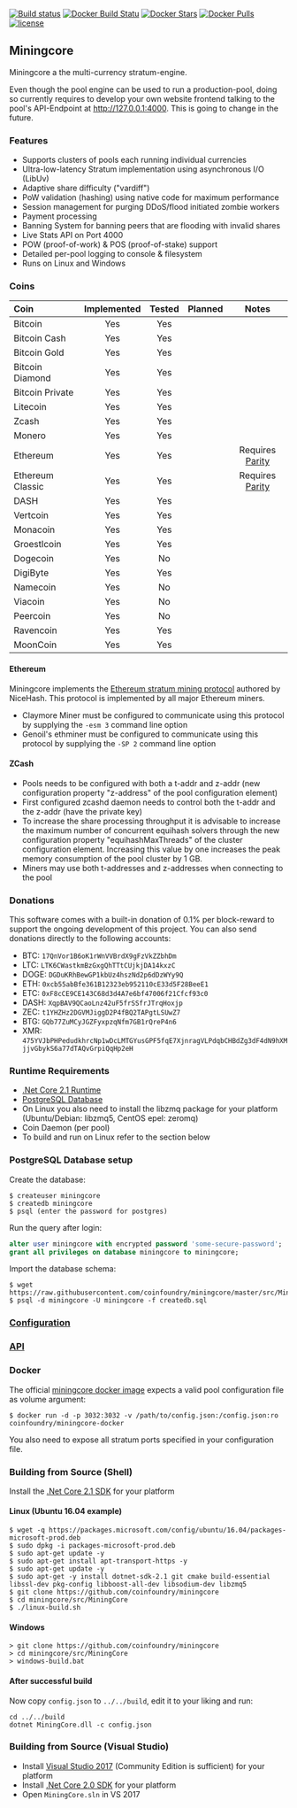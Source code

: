 
[![Build status](https://ci.appveyor.com/api/projects/status/nbvaa55gu3icd1q8?svg=true)](https://ci.appveyor.com/project/oliverw/miningcore)
[![Docker Build Statu](https://img.shields.io/docker/build/coinfoundry/miningcore-docker.svg)](https://hub.docker.com/r/coinfoundry/miningcore-docker/)
[![Docker Stars](https://img.shields.io/docker/stars/coinfoundry/miningcore-docker.svg)](https://hub.docker.com/r/coinfoundry/miningcore-docker/)
[![Docker Pulls](https://img.shields.io/docker/pulls/coinfoundry/miningcore-docker.svg)]()
[![license](https://img.shields.io/github/license/mashape/apistatus.svg)]()

## Miningcore

Miningcore a the multi-currency stratum-engine.

Even though the pool engine can be used to run a production-pool, doing so currently requires to
develop your own website frontend talking to the pool's API-Endpoint at http://127.0.0.1:4000.
This is going to change in the future.

### Features

- Supports clusters of pools each running individual currencies
- Ultra-low-latency Stratum implementation using asynchronous I/O (LibUv)
- Adaptive share difficulty ("vardiff")
- PoW validation (hashing) using native code for maximum performance
- Session management for purging DDoS/flood initiated zombie workers
- Payment processing
- Banning System for banning peers that are flooding with invalid shares
- Live Stats API on Port 4000
- POW (proof-of-work) & POS (proof-of-stake) support
- Detailed per-pool logging to console & filesystem
- Runs on Linux and Windows

### Coins

Coin | Implemented | Tested | Planned | Notes
:--- | :---: | :---: | :---: | :---:
Bitcoin | Yes | Yes | |
Bitcoin Cash | Yes | Yes | |
Bitcoin Gold | Yes | Yes | |
Bitcoin Diamond | Yes | Yes | |
Bitcoin Private | Yes | Yes | |
Litecoin | Yes | Yes | |
Zcash | Yes | Yes | |
Monero | Yes | Yes | |
Ethereum | Yes | Yes | | Requires [Parity](https://github.com/paritytech/parity/releases)
Ethereum Classic | Yes | Yes | | Requires [Parity](https://github.com/paritytech/parity/releases)
DASH | Yes | Yes | |
Vertcoin | Yes | Yes | |
Monacoin | Yes | Yes | |
Groestlcoin | Yes | Yes | |
Dogecoin | Yes | No | |
DigiByte | Yes | Yes | |
Namecoin | Yes | No | |
Viacoin | Yes | No | |
Peercoin | Yes | No | |
Ravencoin | Yes | Yes | |
MoonCoin | Yes | Yes | |

#### Ethereum

Miningcore implements the [Ethereum stratum mining protocol](https://github.com/nicehash/Specifications/blob/master/EthereumStratum_NiceHash_v1.0.0.txt) authored by NiceHash. This protocol is implemented by all major Ethereum miners.

- Claymore Miner must be configured to communicate using this protocol by supplying the <code>-esm 3</code> command line option
- Genoil's ethminer must be configured to communicate using this protocol by supplying the <code>-SP 2</code> command line option

#### ZCash

- Pools needs to be configured with both a t-addr and z-addr (new configuration property "z-address" of the pool configuration element)
- First configured zcashd daemon needs to control both the t-addr and the z-addr (have the private key)
- To increase the share processing throughput it is advisable to increase the maximum number of concurrent equihash solvers through the new configuration property "equihashMaxThreads" of the cluster configuration element. Increasing this value by one increases the peak memory consumption of the pool cluster by 1 GB.
- Miners may use both t-addresses and z-addresses when connecting to the pool

### Donations

This software comes with a built-in donation of 0.1% per block-reward to support the ongoing development of this project. You can also send donations directly to the following accounts:

* BTC:  `17QnVor1B6oK1rWnVVBrdX9gFzVkZZbhDm`
* LTC:  `LTK6CWastkmBzGxgQhTTtCUjkjDA14kxzC`
* DOGE: `DGDuKRhBewGP1kbUz4hszNd2p6dDzWYy9Q`
* ETH:  `0xcb55abBfe361B12323eb952110cE33d5F28BeeE1`
* ETC:  `0xF8cCE9CE143C68d3d4A7e6bf47006f21Cfcf93c0`
* DASH: `XqpBAV9QCaoLnz42uF5frSSfrJTrqHoxjp`
* ZEC:  `t1YHZHz2DGVMJiggD2P4fBQ2TAPgtLSUwZ7`
* BTG:  `GQb77ZuMCyJGZFyxpzqNfm7GB1rQreP4n6`
* XMR: `475YVJbPHPedudkhrcNp1wDcLMTGYusGPF5fqE7XjnragVLPdqbCHBdZg3dF4dN9hXMjjvGbykS6a77dTAQvGrpiQqHp2eH`

### Runtime Requirements

- [.Net Core 2.1 Runtime](https://www.microsoft.com/net/download/core#/runtime)
- [PostgreSQL Database](https://www.postgresql.org/)
- On Linux you also need to install the libzmq package for your platform (Ubuntu/Debian: libzmq5, CentOS epel: zeromq)
- Coin Daemon (per pool)
- To build and run on Linux refer to the section below

### PostgreSQL Database setup

Create the database:

```console
$ createuser miningcore
$ createdb miningcore
$ psql (enter the password for postgres)
```

Run the query after login:

```sql
alter user miningcore with encrypted password 'some-secure-password';
grant all privileges on database miningcore to miningcore;
```

Import the database schema:

```console
$ wget https://raw.githubusercontent.com/coinfoundry/miningcore/master/src/MiningCore/Persistence/Postgres/Scripts/createdb.sql
$ psql -d miningcore -U miningcore -f createdb.sql
```

### [Configuration](https://github.com/coinfoundry/miningcore/wiki/Configuration)

### [API](https://github.com/coinfoundry/miningcore/wiki/API)

### Docker

The official [miningcore docker image](https://hub.docker.com/r/coinfoundry/miningcore-docker/) expects a valid pool configuration file as volume argument:

```console
$ docker run -d -p 3032:3032 -v /path/to/config.json:/config.json:ro coinfoundry/miningcore-docker
```

You also need to expose all stratum ports specified in your configuration file.

### Building from Source (Shell)

Install the [.Net Core 2.1 SDK](https://www.microsoft.com/net/download/core) for your platform

#### Linux (Ubuntu 16.04 example)

```console
$ wget -q https://packages.microsoft.com/config/ubuntu/16.04/packages-microsoft-prod.deb
$ sudo dpkg -i packages-microsoft-prod.deb
$ sudo apt-get update -y
$ sudo apt-get install apt-transport-https -y
$ sudo apt-get update -y
$ sudo apt-get -y install dotnet-sdk-2.1 git cmake build-essential libssl-dev pkg-config libboost-all-dev libsodium-dev libzmq5
$ git clone https://github.com/coinfoundry/miningcore
$ cd miningcore/src/MiningCore
$ ./linux-build.sh
```

#### Windows

```dosbatch
> git clone https://github.com/coinfoundry/miningcore
> cd miningcore/src/MiningCore
> windows-build.bat
```

#### After successful build

Now copy `config.json` to `../../build`, edit it to your liking and run:

```
cd ../../build
dotnet MiningCore.dll -c config.json
```

### Building from Source (Visual Studio)

- Install [Visual Studio 2017](https://www.visualstudio.com/vs/) (Community Edition is sufficient) for your platform
- Install [.Net Core 2.0 SDK](https://www.microsoft.com/net/download/core) for your platform
- Open `MiningCore.sln` in VS 2017
